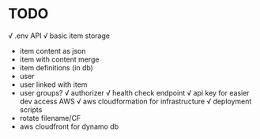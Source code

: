# TODO

√ .env
API
√ basic item storage
- item content as json
- item with content merge
- item definitions (in db)
- user
- user linked with item
- user groups?
√ authorizer
√ health check endpoint
√ api key for easier dev access
AWS
√ aws cloudformation for infrastructure
√ deployment scripts
- rotate filename/CF
- aws cloudfront for dynamo db

